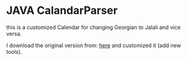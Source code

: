 # JAVA CalandarParser
this is a customized Calendar for changing Georgian to Jalali and vice versa.

I download the original version from:
[here](http://iact.ir/%D9%84%D8%A7%DB%8C%D8%A8%D8%B1%D8%B1%DB%8C-%D8%AA%D9%82%D9%88%DB%8C%D9%85-%D8%B4%D9%85%D8%B3%DB%8C-%D9%88-%D8%AA%D8%A8%D8%AF%DB%8C%D9%84-%D8%AA%D9%82%D9%88%DB%8C%D9%85-%D8%B4%D9%85%D8%B3%DB%8C-%D9%88/ )
and customized it (add new tools).
